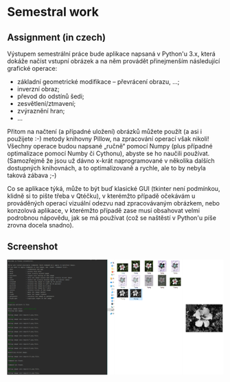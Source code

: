 # Semestral work

## Assignment (in czech)

Výstupem semestrální práce bude aplikace napsaná v Python'u 3.x, která dokáže načíst vstupní obrázek a na něm provádět přinejmenším následující grafické operace:

* základní geometrické modifikace – převrácení obrazu, …;
* inverzní obraz;
* převod do odstínů šedi;
* zesvětlení/ztmavení;
* zvýraznění hran;
* …

Přitom na načtení (a případné uložení) obrázků můžete použít (a asi i použijete :-) metody knihovny Pillow, na zpracování operací však nikoli! Všechny operace budou napsané „ručně“ pomocí Numpy (plus případné optimalizace pomocí Numby či Cythonu), abyste se ho naučili používat. (Samozřejmě že jsou už dávno x-krát naprogramované v několika dalších dostupných knihovnách, a to optimalizovaně a rychle, ale to by nebyla taková zábava ;-)

Co se aplikace týká, může to být buď klasické GUI (tkinter není podmínkou, klidně si to pište třeba v Qtéčku), v kterémžto případě očekávám u prováděných operací vizuální odezvu nad zpracovávaným obrázkem, nebo konzolová aplikace, v kterémžto případě zase musí obsahovat velmi podrobnou nápovědu, jak se má používat (což se naštěstí v Python'u píše zrovna docela snadno).

## Screenshot

![](_screenshot.png)
